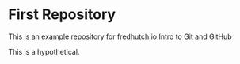 # First Repository

This is an example repository for fredhutch.io Intro to Git and GitHub

This is a hypothetical.
